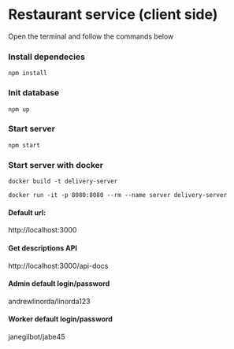 # Restaurant service (client side)

Open the terminal and follow the commands below

### Install dependecies
```
npm install
```
### Init database
```
npm up
```

### Start server
```
npm start 
```
### Start server with docker

```
docker build -t delivery-server
``` 
```
docker run -it -p 8080:8080 --rm --name server delivery-server
```

#### Default url: 
http://localhost:3000

#### Get descriptions API

http://localhost:3000/api-docs

#### Admin default login/password

andrewlinorda/linorda123

#### Worker default login/password

janegilbot/jabe45

